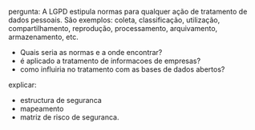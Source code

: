 pergunta:
A LGPD estipula normas para qualquer ação de tratamento de dados pessoais. São exemplos: coleta, classificação, utilização, compartilhamento, reprodução, processamento, arquivamento, armazenamento, etc.
- Quais seria as normas e a onde encontrar?
- é aplicado a tratamento de informacoes de empresas?
- como influiria no tratamento com as bases de dados abertos?

explicar:
- estructura de seguranca
- mapeamento
- matriz de risco de seguranca.